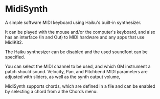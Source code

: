 # MidiSynth

A simple software MIDI keyboard using Haiku's built-in synthesizer.

It can be played with the mouse and/or the computer's keyboard, and also has an
interface (In and Out) to MIDI hardware and any apps that use MidiKit2.

The Haiku synthesizer can be disabled and the used soundfont can be specified.

You can select the MIDI channel to be used, and which GM instrument a patch 
should sound. Velocity, Pan, and Pitchbend MIDI parameters are adjusted with
sliders, as well as the synth output volume,

MidiSynth supports chords, which are defined in a file and can be enabled by 
selecting a chord from a the Chords menu.
